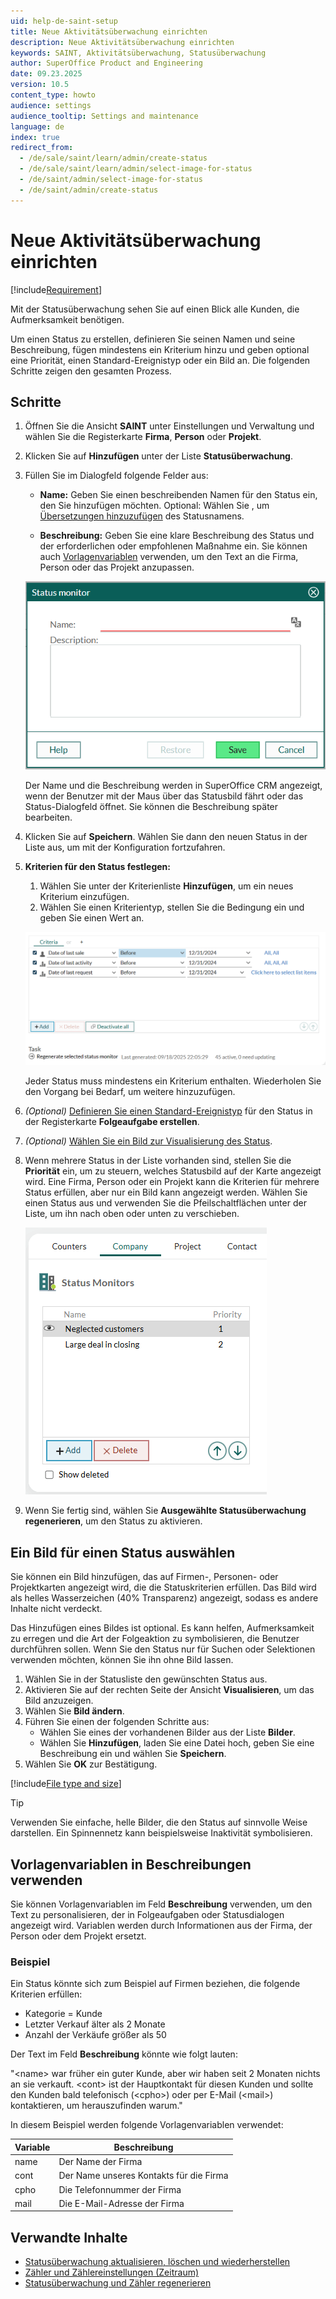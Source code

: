 ```yaml
---
uid: help-de-saint-setup
title: Neue Aktivitätsüberwachung einrichten
description: Neue Aktivitätsüberwachung einrichten
keywords: SAINT, Aktivitätsüberwachung, Statusüberwachung
author: SuperOffice Product and Engineering
date: 09.23.2025
version: 10.5
content_type: howto
audience: settings
audience_tooltip: Settings and maintenance
language: de
index: true
redirect_from: 
  - /de/sale/saint/learn/admin/create-status
  - /de/sale/saint/learn/admin/select-image-for-status
  - /de/saint/admin/select-image-for-status
  - /de/saint/admin/create-status
---
```


# Neue Aktivitätsüberwachung einrichten

[!include[Requirement](../includes/note-saint-req.md)]

Mit der Statusüberwachung sehen Sie auf einen Blick alle Kunden, die Aufmerksamkeit benötigen.

Um einen Status zu erstellen, definieren Sie seinen Namen und seine Beschreibung, fügen mindestens ein Kriterium hinzu und geben optional eine Priorität, einen Standard-Ereignistyp oder ein Bild an. Die folgenden Schritte zeigen den gesamten Prozess.

## Schritte

1. Öffnen Sie die Ansicht **SAINT** unter Einstellungen und Verwaltung und wählen Sie die Registerkarte **Firma**, **Person** oder **Projekt**.

1. Klicken Sie auf **Hinzufügen** unter der Liste **Statusüberwachung**.

1. Füllen Sie im Dialogfeld folgende Felder aus:

    * **Name:** Geben Sie einen beschreibenden Namen für den Status ein, den Sie hinzufügen möchten.
        Optional: Wählen Sie <i class="ph ph-translate" aria-label="Translate"></i>, um [Übersetzungen hinzuzufügen][8] des Statusnamens.

    * **Beschreibung:** Geben Sie eine klare Beschreibung des Status und der erforderlichen oder empfohlenen Maßnahme ein. Sie können auch [Vorlagenvariablen][9] verwenden, um den Text an die Firma, Person oder das Projekt anzupassen.

    ![Neuer Statusüberwachungsdialog -screenshot][img1]

    Der Name und die Beschreibung werden in SuperOffice CRM angezeigt, wenn der Benutzer mit der Maus über das Statusbild fährt oder das Status-Dialogfeld öffnet. Sie können die Beschreibung später bearbeiten.

1. Klicken Sie auf **Speichern**. Wählen Sie dann den neuen Status in der Liste aus, um mit der Konfiguration fortzufahren.

1. **Kriterien für den Status festlegen:**

    1. Wählen Sie unter der Kriterienliste **Hinzufügen**, um ein neues Kriterium einzufügen.
    1. Wählen Sie einen Kriterientyp, stellen Sie die Bedingung ein und geben Sie einen Wert an.

    ![Kriterienliste mit mehreren definierten Bedingungen und der Schaltfläche Hinzufügen unter der Liste -screenshot][img3]

    Jeder Status muss mindestens ein Kriterium enthalten. Wiederholen Sie den Vorgang bei Bedarf, um weitere hinzuzufügen.

1. *(Optional)* [Definieren Sie einen Standard-Ereignistyp][2] für den Status in der Registerkarte **Folgeaufgabe erstellen**.

1. *(Optional)* [Wählen Sie ein Bild zur Visualisierung des Status](#image).

1. Wenn mehrere Status in der Liste vorhanden sind, stellen Sie die **Priorität** ein, um zu steuern, welches Statusbild auf der Karte angezeigt wird.
    Eine Firma, Person oder ein Projekt kann die Kriterien für mehrere Status erfüllen, aber nur ein Bild kann angezeigt werden.
    Wählen Sie einen Status aus und verwenden Sie die Pfeilschaltflächen unter der Liste, um ihn nach oben oder unten zu verschieben.

    ![Liste der Statusüberwachungen mit Prioritäten -screenshot][img2]

1. Wenn Sie fertig sind, wählen Sie <i class="ph ph-arrow-circle-right" aria-hidden="true"></i> **Ausgewählte Statusüberwachung regenerieren**, um den Status zu aktivieren.

## <a id="image"></a>Ein Bild für einen Status auswählen

Sie können ein Bild hinzufügen, das auf Firmen-, Personen- oder Projektkarten angezeigt wird, die die Statuskriterien erfüllen. Das Bild wird als helles Wasserzeichen (40% Transparenz) angezeigt, sodass es andere Inhalte nicht verdeckt.

Das Hinzufügen eines Bildes ist optional. Es kann helfen, Aufmerksamkeit zu erregen und die Art der Folgeaktion zu symbolisieren, die Benutzer durchführen sollen. Wenn Sie den Status nur für Suchen oder Selektionen verwenden möchten, können Sie ihn ohne Bild lassen.

1. Wählen Sie in der Statusliste den gewünschten Status aus.
1. Aktivieren Sie auf der rechten Seite der Ansicht **Visualisieren**, um das Bild anzuzeigen.
1. Wählen Sie **Bild ändern**.
1. Führen Sie einen der folgenden Schritte aus:
    * Wählen Sie eines der vorhandenen Bilder aus der Liste **Bilder**.
    * Wählen Sie **Hinzufügen**, laden Sie eine Datei hoch, geben Sie eine Beschreibung ein und wählen Sie **Speichern**.
1. Wählen Sie **OK** zur Bestätigung.

[!include[File type and size](../../learn/includes/image-type-and-size.md)]

> [!TIP]
> Verwenden Sie einfache, helle Bilder, die den Status auf sinnvolle Weise darstellen. Ein Spinnennetz kann beispielsweise Inaktivität symbolisieren.

## Vorlagenvariablen in Beschreibungen verwenden

Sie können Vorlagenvariablen im Feld **Beschreibung** verwenden, um den Text zu personalisieren, der in Folgeaufgaben oder Statusdialogen angezeigt wird. Variablen werden durch Informationen aus der Firma, der Person oder dem Projekt ersetzt.

### Beispiel

Ein Status könnte sich zum Beispiel auf Firmen beziehen, die folgende Kriterien erfüllen:

* Kategorie = Kunde
* Letzter Verkauf älter als 2 Monate
* Anzahl der Verkäufe größer als 50

Der Text im Feld **Beschreibung** könnte wie folgt lauten:

"&lt;name&gt; war früher ein guter Kunde, aber wir haben seit 2 Monaten nichts an sie verkauft. &lt;cont&gt; ist der Hauptkontakt für diesen Kunden und sollte den Kunden bald telefonisch (&lt;cpho&gt;) oder per E-Mail (&lt;mail&gt;) kontaktieren, um herauszufinden warum."

In diesem Beispiel werden folgende Vorlagenvariablen verwendet:

| Variable | Beschreibung |
|---|---|
| name | Der Name der Firma |
| cont | Der Name unseres Kontakts für die Firma |
| cpho | Die Telefonnummer der Firma |
| mail | Die E-Mail-Adresse der Firma |

## Verwandte Inhalte

* [Statusüberwachung aktualisieren, löschen und wiederherstellen][2]
* [Zähler und Zählereinstellungen (Zeitraum)][7]
* [Statusüberwachung und Zähler regenerieren][4]

<!-- Referenced links -->
[2]: update.md
[4]: update.md#regen
[7]: counter-settings.md
[8]: ../../localization/learn/translate-fields.md
[9]: ../../document/templates/variables/index.md

<!-- Referenced images -->
[img1]: ../../../media/loc/en/saint/new-status-monitor.png
[img2]: ../../../media/loc/en/saint/status-list-priority.png
[img3]: ../../../media/loc/en/saint/criteria.png
